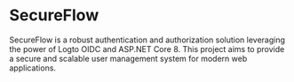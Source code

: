 # SecureFlow
SecureFlow is a robust authentication and authorization solution leveraging the power of Logto OIDC and ASP.NET Core 8. This project aims to provide a secure and scalable user management system for modern web applications. 
